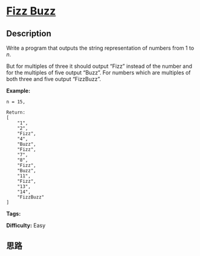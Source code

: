 # [Fizz Buzz][title]

## Description

Write a program that outputs the string representation of numbers from 1 to
_n_.

But for multiples of three it should output “Fizz” instead of the number and
for the multiples of five output “Buzz”. For numbers which are multiples of
both three and five output “FizzBuzz”.

**Example:**
            n = 15,        Return:    [        "1",        "2",        "Fizz",        "4",        "Buzz",        "Fizz",        "7",        "8",        "Fizz",        "Buzz",        "11",        "Fizz",        "13",        "14",        "FizzBuzz"    ]    


**Tags:** 

**Difficulty:** Easy

## 思路

[title]: https://leetcode.com/problems/fizz-buzz
